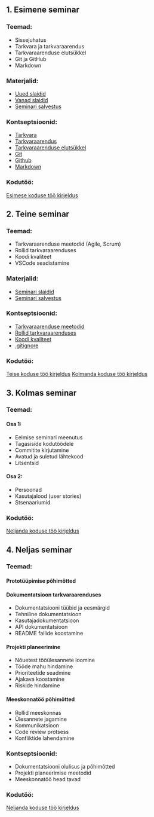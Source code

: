 ## **1. Esimene seminar**

### **Teemad:**
- Sissejuhatus
- Tarkvara ja tarkvaraarendus
- Tarkvaraarenduse elutsükkel
- Git ja GitHub
- Markdown

### **Materjalid:**
- [Uued slaidid](https://gamma.app/docs/Sissejuhatus-tarkvaraarendusse-orp3sw6v6z53aae)
- [Vanad slaidid](../seminarid/seminar_01/files/slaidid_01.pdf)
- [Seminari salvestus](https://www.youtube.com/watch?v=G0ZrGdIgJjw)

### **Kontseptsioonid:**
- [Tarkvara](../concepts/tarkvara/README.md)
- [Tarkvaraarendus](../concepts/tarkvaraarendus/README.md)
- [Tarkvaraarenduse elutsükkel](../concepts/SDLC/README.md)
- [Git](../concepts/git/README.md)
- [Github](../concepts/github/README.md)
- [Markdown](../concepts/markdown/README.md)

### **Kodutöö:**
[Esimese koduse töö kirjeldus](../docs/kodusedtood/kodune_01.md)

## **2. Teine seminar**

### **Teemad:**
- Tarkvaraarenduse meetodid (Agile, Scrum)
- Rollid tarkvaraarenduses
- Koodi kvaliteet
- VSCode seadistamine

### **Materjalid:**
- [Seminari slaidid](https://gamma.app/docs/Tarkvaraarenduse-meetodid-ja-koodi-kvaliteet-6hyvvauxa5dckj4)
- [Seminari salvestus](https://youtu.be/2GWtP4dUIcQ?si=L2aPjk4xkmN9kOqE)

### **Kontseptsioonid:**
- [Tarkvaraarenduse meetodid](../concepts/arendusmeetodid/README.md)
- [Rollid tarkvaraarenduses](../concepts/rollid/README.md)
- [Koodi kvaliteet](../concepts/koodikvaliteet/README.md)
- [.gitignore](../concepts/gitignore/README.md)

### **Kodutöö:**
[Teise koduse töö kirjeldus](../docs/kodusedtood/kodune_02.md)
[Kolmanda koduse töö kirjeldus](../docs/kodusedtood/kodune_03.md)

## **3. Kolmas seminar**

### **Teemad:**
#### Osa 1:
- Eelmise seminari meenutus
- Tagasiside kodutöödele
- Commitite kirjutamine
- Avatud ja suletud lähtekood
- Litsentsid

#### Osa 2:
- Persoonad
- Kasutajalood (user stories)
- Stsenaariumid

### **Kodutöö:**
[Neljanda koduse töö kirjeldus](../docs/kodusedtood/kodune_04.md)

## **4. Neljas seminar**

### **Teemad:**
#### Prototüüpimise põhimõtted

#### Dokumentatsioon tarkvaraarenduses
- Dokumentatsiooni tüübid ja eesmärgid
- Tehniline dokumentatsioon
- Kasutajadokumentatsioon
- API dokumentatsioon
- README failide koostamine

#### Projekti planeerimine
- Nõuetest tööülesannete loomine
- Tööde mahu hindamine
- Prioriteetide seadmine
- Ajakava koostamine
- Riskide hindamine

#### Meeskonnatöö põhimõtted
- Rollid meeskonnas
- Ülesannete jagamine
- Kommunikatsioon
- Code review protsess
- Konfliktide lahendamine

### **Kontseptsioonid:**
- Dokumentatsiooni olulisus ja põhimõtted
- Projekti planeerimise meetodid
- Meeskonnatöö head tavad

### **Kodutöö:**
[Neljanda koduse töö kirjeldus](../docs/kodusedtood/kodune_04.md)
